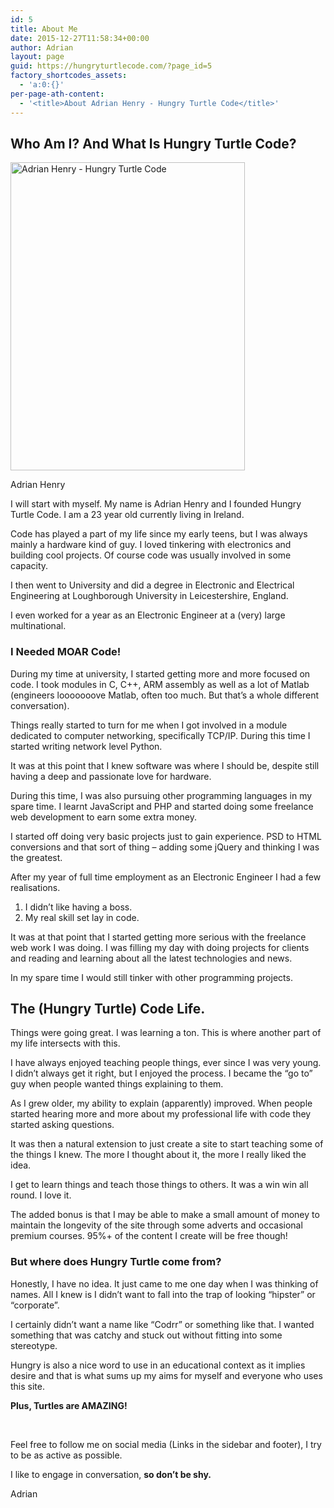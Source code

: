 ```yaml
---
id: 5
title: About Me
date: 2015-12-27T11:58:34+00:00
author: Adrian
layout: page
guid: https://hungryturtlecode.com/?page_id=5
factory_shortcodes_assets:
  - 'a:0:{}'
per-page-ath-content:
  - '<title>About Adrian Henry - Hungry Turtle Code</title>'
---
```

## Who Am I? And What Is Hungry Turtle Code?

<div id="attachment_471" style="width: 385px" class="wp-caption alignright">
  <img class="wp-image-471" src="https://res.cloudinary.com/djxscnpzf/image/upload/c_scale,w_375/v1452546933/File_007_npha3t.webp" alt="Adrian Henry - Hungry Turtle Code" width="375" height="493" />
  
  <p class="wp-caption-text">
    Adrian Henry
  </p>
</div>

I will start with myself. My name is Adrian Henry and I founded Hungry Turtle Code. I am a 23 year old currently living in Ireland.

Code has played a part of my life since my early teens, but I was always mainly a hardware kind of guy. I loved tinkering with electronics and building cool projects. Of course code was usually involved in some capacity.

I then went to University and did a degree in Electronic and Electrical Engineering at Loughborough University in Leicestershire, England.

I even worked for a year as an Electronic Engineer at a (very) large multinational.

### I Needed MOAR Code!

During my time at university, I started getting more and more focused on code. I took modules in C, C++, ARM assembly as well as a lot of Matlab (engineers looooooove Matlab, often too much. But that&#8217;s a whole different conversation).

Things really started to turn for me when I got involved in a module dedicated to computer networking, specifically TCP/IP. During this time I started writing network level Python.

It was at this point that I knew software was where I should be, despite still having a deep and passionate love for hardware.

During this time, I was also pursuing other programming languages in my spare time. I learnt JavaScript and PHP and started doing some freelance web development to earn some extra money.

I started off doing very basic projects just to gain experience. PSD to HTML conversions and that sort of thing &#8211; adding some jQuery and thinking I was the greatest.

After my year of full time employment as an Electronic Engineer I had a few realisations.

  1. I didn&#8217;t like having a boss.
  2. My real skill set lay in code.

It was at that point that I started getting more serious with the freelance web work I was doing. I was filling my day with doing projects for clients and reading and learning about all the latest technologies and news.

In my spare time I would still tinker with other programming projects.

## The (Hungry Turtle) Code Life.

Things were going great. I was learning a ton. This is where another part of my life intersects with this.

I have always enjoyed teaching people things, ever since I was very young. I didn&#8217;t always get it right, but I enjoyed the process. I became the &#8220;go to&#8221; guy when people wanted things explaining to them.

As I grew older, my ability to explain (apparently) improved. When people started hearing more and more about my professional life with code they started asking questions.

It was then a natural extension to just create a site to start teaching some of the things I knew. The more I thought about it, the more I really liked the idea.

I get to learn things and teach those things to others. It was a win win all round. I love it.

The added bonus is that I may be able to make a small amount of money to maintain the longevity of the site through some adverts and occasional premium courses. 95%+ of the content I create will be free though!

### But where does Hungry Turtle come from?

Honestly, I have no idea. It just came to me one day when I was thinking of names. All I knew is I didn&#8217;t want to fall into the trap of looking &#8220;hipster&#8221; or &#8220;corporate&#8221;.

I certainly didn&#8217;t want a name like &#8220;Codrr&#8221; or something like that. I wanted something that was catchy and stuck out without fitting into some stereotype.

Hungry is also a nice word to use in an educational context as it implies desire and that is what sums up my aims for myself and everyone who uses this site.

**Plus, Turtles are AMAZING!**

&nbsp;

Feel free to follow me on social media (Links in the sidebar and footer), I try to be as active as possible.

I like to engage in conversation, **so don&#8217;t be shy.**

Adrian